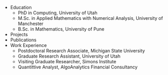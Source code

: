 * Education
  - PhD in Computing, University of Utah
  - M.Sc. in Applied Mathematics with Numerical Analysis, University of Manchester
  - B.Sc. in Mathematics, University of Pune
* Projects
* Publications
* Work Experience
  - Postdoctoral Research Associate, Michigan State University
  - Graduate Research Assistant, University of Utah
  - Visiting Graduate Researcher, Simons Institute
  - Quantittive Analyst, AlgoAnalytics Financial Consultancy
